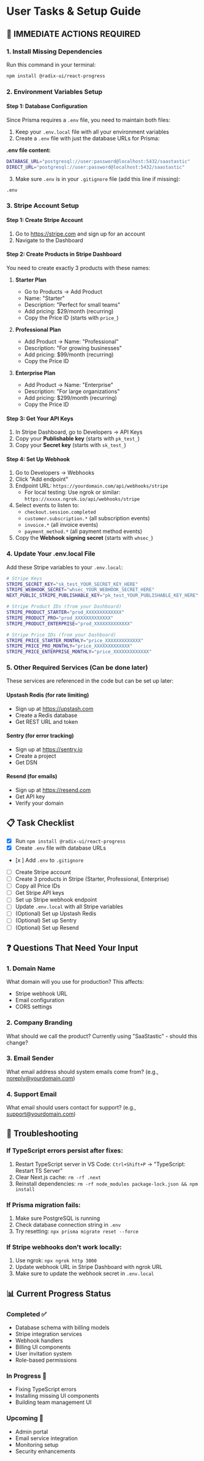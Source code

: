 # User Tasks & Setup Guide

## 🚨 IMMEDIATE ACTIONS REQUIRED

### 1. Install Missing Dependencies
Run this command in your terminal:
```bash
npm install @radix-ui/react-progress
```

### 2. Environment Variables Setup

#### Step 1: Database Configuration
Since Prisma requires a `.env` file, you need to maintain both files:

1. Keep your `.env.local` file with all your environment variables
2. Create a `.env` file with just the database URLs for Prisma:

**.env file content:**
```bash
DATABASE_URL="postgresql://user:password@localhost:5432/saastastic"
DIRECT_URL="postgresql://user:password@localhost:5432/saastastic"
```

3. Make sure `.env` is in your `.gitignore` file (add this line if missing):
```
.env
```

### 3. Stripe Account Setup

#### Step 1: Create Stripe Account
1. Go to https://stripe.com and sign up for an account
2. Navigate to the Dashboard

#### Step 2: Create Products in Stripe Dashboard
You need to create exactly 3 products with these names:

1. **Starter Plan**
   - Go to Products → Add Product
   - Name: "Starter"
   - Description: "Perfect for small teams"
   - Add pricing: $29/month (recurring)
   - Copy the Price ID (starts with `price_`)

2. **Professional Plan**
   - Add Product → Name: "Professional"
   - Description: "For growing businesses"
   - Add pricing: $99/month (recurring)
   - Copy the Price ID

3. **Enterprise Plan**
   - Add Product → Name: "Enterprise"
   - Description: "For large organizations"
   - Add pricing: $299/month (recurring)
   - Copy the Price ID

#### Step 3: Get Your API Keys
1. In Stripe Dashboard, go to Developers → API Keys
2. Copy your **Publishable key** (starts with `pk_test_`)
3. Copy your **Secret key** (starts with `sk_test_`)

#### Step 4: Set Up Webhook
1. Go to Developers → Webhooks
2. Click "Add endpoint"
3. Endpoint URL: `https://yourdomain.com/api/webhooks/stripe`
   - For local testing: Use ngrok or similar: `https://xxxxx.ngrok.io/api/webhooks/stripe`
4. Select events to listen to:
   - `checkout.session.completed`
   - `customer.subscription.*` (all subscription events)
   - `invoice.*` (all invoice events)
   - `payment_method.*` (all payment method events)
5. Copy the **Webhook signing secret** (starts with `whsec_`)

### 4. Update Your .env.local File

Add these Stripe variables to your `.env.local`:

```bash
# Stripe Keys
STRIPE_SECRET_KEY="sk_test_YOUR_SECRET_KEY_HERE"
STRIPE_WEBHOOK_SECRET="whsec_YOUR_WEBHOOK_SECRET_HERE"
NEXT_PUBLIC_STRIPE_PUBLISHABLE_KEY="pk_test_YOUR_PUBLISHABLE_KEY_HERE"

# Stripe Product IDs (from your Dashboard)
STRIPE_PRODUCT_STARTER="prod_XXXXXXXXXXXXX"
STRIPE_PRODUCT_PRO="prod_XXXXXXXXXXXXX"
STRIPE_PRODUCT_ENTERPRISE="prod_XXXXXXXXXXXXX"

# Stripe Price IDs (from your Dashboard)
STRIPE_PRICE_STARTER_MONTHLY="price_XXXXXXXXXXXXX"
STRIPE_PRICE_PRO_MONTHLY="price_XXXXXXXXXXXXX"
STRIPE_PRICE_ENTERPRISE_MONTHLY="price_XXXXXXXXXXXXX"
```

### 5. Other Required Services (Can be done later)

These services are referenced in the code but can be set up later:

#### Upstash Redis (for rate limiting)
- Sign up at https://upstash.com
- Create a Redis database
- Get REST URL and token

#### Sentry (for error tracking)
- Sign up at https://sentry.io
- Create a project
- Get DSN

#### Resend (for emails)
- Sign up at https://resend.com
- Get API key
- Verify your domain

## 📋 Task Checklist

- [x] Run `npm install @radix-ui/react-progress`
- [x] Create `.env` file with database URLs
- [x ] Add `.env` to `.gitignore`
- [ ] Create Stripe account
- [ ] Create 3 products in Stripe (Starter, Professional, Enterprise)
- [ ] Copy all Price IDs
- [ ] Get Stripe API keys
- [ ] Set up Stripe webhook endpoint
- [ ] Update `.env.local` with all Stripe variables
- [ ] (Optional) Set up Upstash Redis
- [ ] (Optional) Set up Sentry
- [ ] (Optional) Set up Resend

## ❓ Questions That Need Your Input

### 1. Domain Name
What domain will you use for production? This affects:
- Stripe webhook URL
- Email configuration
- CORS settings

### 2. Company Branding
What should we call the product? Currently using "SaaStastic" - should this change?

### 3. Email Sender
What email address should system emails come from? (e.g., noreply@yourdomain.com)

### 4. Support Email
What email should users contact for support? (e.g., support@yourdomain.com)

## 🔧 Troubleshooting

### If TypeScript errors persist after fixes:
1. Restart TypeScript server in VS Code: `Ctrl+Shift+P` → "TypeScript: Restart TS Server"
2. Clear Next.js cache: `rm -rf .next`
3. Reinstall dependencies: `rm -rf node_modules package-lock.json && npm install`

### If Prisma migration fails:
1. Make sure PostgreSQL is running
2. Check database connection string in `.env`
3. Try resetting: `npx prisma migrate reset --force`

### If Stripe webhooks don't work locally:
1. Use ngrok: `npx ngrok http 3000`
2. Update webhook URL in Stripe Dashboard with ngrok URL
3. Make sure to update the webhook secret in `.env.local`

## 📊 Current Progress Status

### Completed ✅
- Database schema with billing models
- Stripe integration services
- Webhook handlers
- Billing UI components
- User invitation system
- Role-based permissions

### In Progress 🔄
- Fixing TypeScript errors
- Installing missing UI components
- Building team management UI

### Upcoming 📅
- Admin portal
- Email service integration
- Monitoring setup
- Security enhancements
